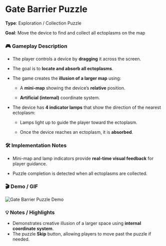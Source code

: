# **Gate Barrier Puzzle**

**Type**: Exploration / Collection Puzzle

**Goal**: Move the device to find and collect all ectoplasms on the map


### 🎮 Gameplay Description

- The player controls a device by **dragging** it across the screen.

- The goal is to **locate and absorb all ectoplasms**.

- The game creates the **illusion of a larger map** using:

  - A **mini-map** showing the device’s **relative** position.

  - **Artificial (internal)** coordinate system.

- The device has **4 indicator lamps** that show the direction of the nearest ectoplasm:

  - Lamps light up to guide the player toward the ectoplasm.

  - Once the device reaches an ectoplasm, it is **absorbed**.



### 🛠 Implementation Notes

- Mini-map and lamp indicators provide **real-time visual feedback** for player guidance.

- Puzzle completion is detected when all ectoplasms are collected.


### 🎬 Demo / GIF

![Gate Barrier Puzzle Demo](./demo.gif)


### 💡 Notes / Highlights
- Demonstrates creative illusion of a larger space using **internal coordinate system**.
- The puzzle **Skip** button, allowing players to move past the puzzle if needed.